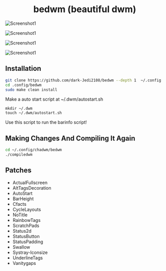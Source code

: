 <div align="center">

  # bedwm (beautiful dwm)

</div>

![Screenshot1](https://raw.githubusercontent.com/dark-Jedi2108/bedwm/main/.github/screenshots/n1.png)

![Screenshot1](https://raw.githubusercontent.com/dark-Jedi2108/bedwm/main/.github/screenshots/n2.png)

![Screenshot1](https://raw.githubusercontent.com/dark-Jedi2108/bedwm/main/.github/screenshots/n3.png)

![Screenshot1](https://raw.githubusercontent.com/dark-Jedi2108/bedwm/main/.github/screenshots/n4.png)

## Installation

```bash
git clone https://github.com/dark-Jedi2108/bedwm --depth 1  ~/.config
cd .config/bedwm
sudo make clean install
```

Make a auto start script at ~/.dwm/autostart.sh

```
mkdir ~/.dwm
touch ~/.dwm/autostart.sh
```

Use this script to run the barinfo script!

## Making Changes And Compiling It Again

```bash
cd ~/.config/chadwm/bedwm
./compiledwm
```
## Patches
+ ActualFullscreen
+ AltTagsDecoration
+ AutoStart
+ BarHeight
+ Cfacts
+ CycleLayouts
+ NoTitle
+ RainbowTags
+ ScratchPads
+ Status2d
+ StatusButton
+ StatusPadding
+ Swallow
+ Systray-Iconsize
+ UnderlineTags
+ Vanitygaps
